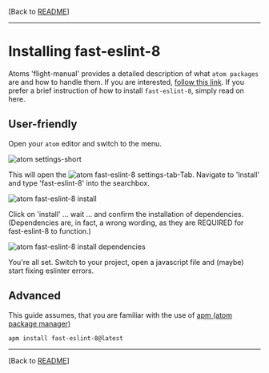 [Back to [README](https://github.com/db-developer/fast-eslint-8#fast-eslint-8-package)]  
___

# Installing fast-eslint-8

Atoms 'flight-manual' provides a detailed description of what <code>atom packages</code> are and how to handle them. If you are interested, [follow this link](https://flight-manual.atom.io/using-atom/sections/atom-packages). If you prefer a brief instruction of how to install <code>fast-eslint-8</code>, simply read on here.

## User-friendly

Open your <code>atom</code> editor and switch to the menu.  

![atom settings-short](https://user-images.githubusercontent.com/2765933/158047464-9f39a5c5-d460-426e-8415-45339c2028e0.png)  

This will open the ![atom fast-eslint-8 settings-tab](https://user-images.githubusercontent.com/2765933/156207814-8cb06045-2982-4c0a-9270-10968f55f50e.png)-Tab. Navigate to 'Install' and type 'fast-eslint-8' into the searchbox.  

![atom fast-eslint-8 install](https://user-images.githubusercontent.com/2765933/158051832-b709c8f5-c160-481b-aec2-86dd8e165f1c.png)  

Click on 'install' ... wait ... and confirm the installation of dependencies. (Dependencies are, in fact, a wrong wording, as they are REQUIRED for fast-eslint-8 to function.)  

![atom fast-eslint-8 install dependencies](https://user-images.githubusercontent.com/2765933/158051839-a64bffb4-4b6d-4495-8f6e-d99b229bd5d8.png)

You're all set. Switch to your project, open a javascript file and (maybe) start fixing eslinter errors.

## Advanced

This guide assumes, that you are familiar with the use of [apm (atom package manager)](https://flight-manual.atom.io/using-atom/sections/atom-packages/#command-line)

<code>apm install fast-eslint-8@latest</code>

___  

[Back to [README](https://github.com/db-developer/fast-eslint-8#fast-eslint-8-package)]  

